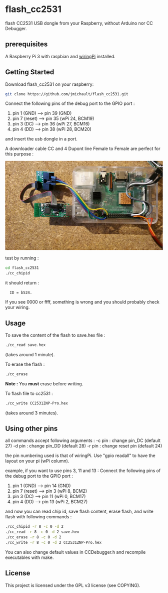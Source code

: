 # flash_cc2531
flash CC2531 USB dongle from your Raspberry, without Arduino nor CC Debugger.

## prerequisites
A Raspberry Pi 3 with raspbian and [wiringPi](http://wiringpi.com/) installed.

## Getting Started

Download flash_cc2531 on your raspberry:
```bash
git clone https://github.com/jmichault/flash_cc2531.git
```
Connect the following pins of the debug port to the GPIO port :
1. pin 1 (GND)	  -->	pin 39 (GND)
2. pin 7 (reset)	-->	pin 35 (wPi 24, BCM19)
3. pin 3 (DC)	  -->	pin 36 (wPi 27, BCM16)
4. pin 4 (DD)	  -->	pin 38 (wPi 28, BCM20)

and insert the usb dongle in a port.

A downloader cable CC and 4 Dupont line Female to Female are perfect for this purpose :

![](https://github.com/jmichault/files/blob/master/Raspberry-CC2531.jpg)

test by running :
```bash
cd flash_cc2531
./cc_chipid
```
it should return :
```
  ID = b524.
```
If you see 0000 or ffff, something is wrong and you should probably check your wiring.

## Usage
To save the content of the flash to save.hex file :
```bash
./cc_read save.hex
```
(takes around 1 minute).

To erase the flash :
```bash
./cc_erase
```
**Note :** You **must** erase before writing.

To flash file to cc2531 :
```bash
./cc_write CC2531ZNP-Pro.hex
```
(takes around 3 minutes).

## Using other pins
all commands accept following arguments :
	-c pin : change pin_DC (default 27)
	-d pin : change pin_DD (default 28)
	-r pin : change reset pin (default 24)

the pin numbering used is that of wiringPi. Use "gpio readall" to have the layout on your pi (wPi column).

example, if you want to use pins 3, 11 and 13 : 
Connect the following pins of the debug port to the GPIO port :
1. pin 1 (GND)	  -->	pin 14 (GND)
2. pin 7 (reset)	-->	pin 3 (wPi 8, BCM2)
3. pin 3 (DC)	  -->	pin 11 (wPi 0, BCM17)
4. pin 4 (DD)	  -->	pin 13 (wPi 2, BCM27)

and now you can read chip id, save flash content, erase flash, and write flash with following commands :
```bash
./cc_chipid -r 8 -c 0 -d 2
./cc_read -r 8 -c 0 -d 2 save.hex
./cc_erase -r 8 -c 0 -d 2
./cc_write -r 8 -c 0 -d 2 CC2531ZNP-Pro.hex
```

You can also change default values in CCDebugger.h and recompile executables with make.

## License

This project is licensed under the GPL v3 license (see COPYING).

